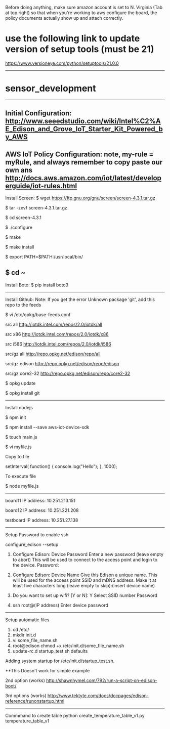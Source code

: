 Before doing anything, make sure amazon account is set to N. Virginia (Tab at top right) so that when you're working to aws configure the board, the policy documents actually show up and attach correctly.

# use the following link to update version of setup tools (must be 21)

https://www.versioneye.com/python/setuptools/21.0.0

_____________________________________________________________________________________

# sensor_development

-------------------------------------------------------------------------------------


Initial Configuration:
http://www.seeedstudio.com/wiki/Intel%C2%AE_Edison_and_Grove_IoT_Starter_Kit_Powered_by_AWS
-------------------------------------------------------------------------------------

AWS IoT Policy Configuration: note, my-rule = myRule, and always remember to copy paste our own ans
http://docs.aws.amazon.com/iot/latest/developerguide/iot-rules.html
-------------------------------------------------------------------------------------

Install Screen:
$ wget https://ftp.gnu.org/gnu/screen/screen-4.3.1.tar.gz

$ tar -zxvf screen-4.3.1.tar.gz

$ cd screen-4.3.1

$ ./configure

$ make

$ make install

$ export PATH=$PATH:/usr/local/bin/

$ cd ~
-------------------------------------------------------------------------------------

Install Boto:
$ pip install boto3

-------------------------------------------------------------------------------------

Install Github:
Note: If you get the error Unknown package 'git', add this repo to the feeds

$ vi /etc/opkg/base-feeds.conf

src all     http://iotdk.intel.com/repos/2.0/iotdk/all

src x86 http://iotdk.intel.com/repos/2.0/iotdk/x86

src i586    http://iotdk.intel.com/repos/2.0/iotdk/i586

src/gz all http://repo.opkg.net/edison/repo/all

src/gz edison http://repo.opkg.net/edison/repo/edison

src/gz core2-32 http://repo.opkg.net/edison/repo/core2-32

$ opkg update

$ opkg install git

-------------------------------------------------------------------------------------

Install nodejs

$ npm init

$ npm install --save aws-iot-device-sdk

$ touch main.js

$ vi myfile.js

Copy to file

setInterval( function() {
    console.log("Hello");
}, 1000);


To execute file

$ node myfile.js

-------------------------------------------------------------------------------------

board11 IP address: 10.251.213.151

board12 IP address: 10.251.221.208

testboard IP address: 10.251.27.138

-------------------------------------------------------------------------------------
Setup Password to enable ssh 

configure_edison --setup

1. Configure Edison: Device Password
Enter a new password (leave empty to abort)
This will be used to connect to the access point and login to the device.
Password: <insert password>

2. Configure Edison: Device Name
Give this Edison a unique name.
This will be used for the access point SSID and mDNS address.
Make it at least five characters long (leave empty to skip):(insert device name)

3. Do you want to set up wifi? [Y or N]: Y
Select SSID number
Password

4. ssh root@(IP address)
Enter device password

-------------------------------------------------------------------------------------
Setup automatic files

1. cd /etc/
2. mkdir init.d
3. vi some_file_name.sh
4. root@edison chmod +x /etc/init.d/some_file_name.sh
5. update-rc.d startup_test.sh defaults

Adding system startup for /etc/init.d/startup_test.sh.

**This Doesn't work for simple example

2nd option (works)
http://shawnhymel.com/792/run-a-script-on-edison-boot/

3rd options (works)
http://www.tektyte.com/docs/docpages/edison-reference/runonstartup.html

-------------------------------------------------------------------------------------
Commmand to create table 
python create_temperature_table_v1.py temperature_table_v1


